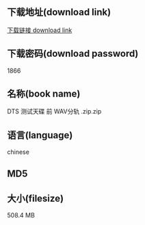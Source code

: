 ## 下载地址(download link)
[下载链接 download link](https://voluble-croquembouche-d321dc.netlify.app/?s=DTS+%E6%B5%8B%E8%AF%95%E5%A4%A9%E7%A2%9F+%E5%89%8D+WAV%E5%88%86%E8%BD%A8+.zip)

## 下载密码(download password)
1866

## 名称(book name)
DTS 测试天碟 前 WAV分轨 .zip.zip

## 语言(language)
chinese

## MD5


## 大小(filesize)
508.4 MB
